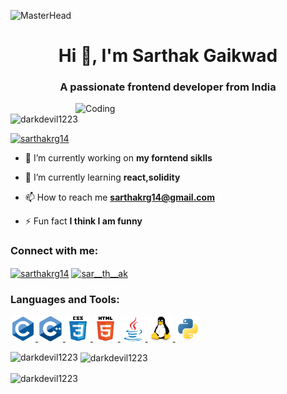 ![MasterHead](https://logicmojo.com/assets/dist/new_pages/images/js-gif.gif)
<h1 align="center">Hi 👋, I'm Sarthak Gaikwad</h1>
<h3 align="center">A passionate frontend developer from India</h3>
<img align="right" alt="Coding" width="400" src="https://cdn.dribbble.com/users/720825/screenshots/3253310/slim-jim-_dribbble_-_800x600_.gif">

<p align="left"> <img src="https://komarev.com/ghpvc/?username=darkdevil1223&label=Profile%20views&color=0e75b6&style=flat" alt="darkdevil1223" /> </p>

<p align="left"> <a href="https://twitter.com/sarthakrg14" target="blank"><img src="https://img.shields.io/twitter/follow/sarthakrg14?logo=twitter&style=for-the-badge" alt="sarthakrg14" /></a> </p>

- 🔭 I’m currently working on **my forntend siklls**

- 🌱 I’m currently learning **react,solidity**

- 📫 How to reach me **sarthakrg14@gmail.com**

- ⚡ Fun fact **I think I am funny**

<h3 align="left">Connect with me:</h3>
<p align="left">
<a href="https://twitter.com/sarthakrg14" target="blank"><img align="center" src="https://raw.githubusercontent.com/rahuldkjain/github-profile-readme-generator/master/src/images/icons/Social/twitter.svg" alt="sarthakrg14" height="30" width="40" /></a>
<a href="https://instagram.com/sar__th__ak" target="blank"><img align="center" src="https://raw.githubusercontent.com/rahuldkjain/github-profile-readme-generator/master/src/images/icons/Social/instagram.svg" alt="sar__th__ak" height="30" width="40" /></a>
</p>

<h3 align="left">Languages and Tools:</h3>
<p align="left"> <a href="https://www.cprogramming.com/" target="_blank" rel="noreferrer"> <img src="https://raw.githubusercontent.com/devicons/devicon/master/icons/c/c-original.svg" alt="c" width="40" height="40"/> </a> <a href="https://www.w3schools.com/cpp/" target="_blank" rel="noreferrer"> <img src="https://raw.githubusercontent.com/devicons/devicon/master/icons/cplusplus/cplusplus-original.svg" alt="cplusplus" width="40" height="40"/> </a> <a href="https://www.w3schools.com/css/" target="_blank" rel="noreferrer"> <img src="https://raw.githubusercontent.com/devicons/devicon/master/icons/css3/css3-original-wordmark.svg" alt="css3" width="40" height="40"/> </a> <a href="https://www.w3.org/html/" target="_blank" rel="noreferrer"> <img src="https://raw.githubusercontent.com/devicons/devicon/master/icons/html5/html5-original-wordmark.svg" alt="html5" width="40" height="40"/> </a> <a href="https://www.java.com" target="_blank" rel="noreferrer"> <img src="https://raw.githubusercontent.com/devicons/devicon/master/icons/java/java-original.svg" alt="java" width="40" height="40"/> </a> <a href="https://www.linux.org/" target="_blank" rel="noreferrer"> <img src="https://raw.githubusercontent.com/devicons/devicon/master/icons/linux/linux-original.svg" alt="linux" width="40" height="40"/> </a> <a href="https://www.python.org" target="_blank" rel="noreferrer"> <img src="https://raw.githubusercontent.com/devicons/devicon/master/icons/python/python-original.svg" alt="python" width="40" height="40"/> </a> </p>

<p><img align="left" src="https://github-readme-stats.vercel.app/api/top-langs?username=darkdevil1223&show_icons=true&locale=en&layout=compact" alt="darkdevil1223" /></p>

<p>&nbsp;<img align="center" src="https://github-readme-stats.vercel.app/api?username=darkdevil1223&show_icons=true&locale=en" alt="darkdevil1223" /></p>

<p><img align="center" src="https://github-readme-streak-stats.herokuapp.com/?user=darkdevil1223&" alt="darkdevil1223" /></p>
